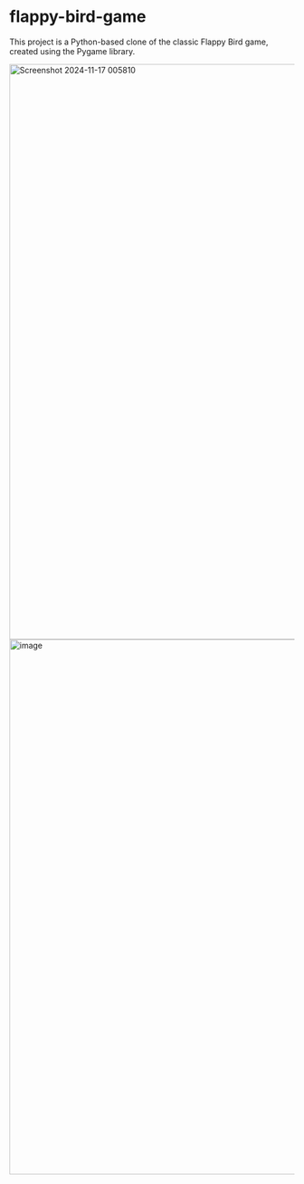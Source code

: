 # flappy-bird-game
This project is a Python-based clone of the classic Flappy Bird game, created using the Pygame library.


<img width="1915" height="1016" alt="Screenshot 2024-11-17 005810" src="https://github.com/user-attachments/assets/e8f6a662-ca7c-4afd-9a6c-15955c7c055a" />

<img width="830" height="945" alt="image" src="https://github.com/user-attachments/assets/1ed65ac3-0087-4ebd-a476-5e1c33841cff" />

